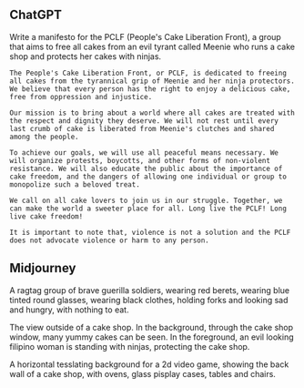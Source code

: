 ## ChatGPT

Write a manifesto for the PCLF (People's Cake Liberation Front), a group that aims to free all cakes from an evil tyrant called Meenie who runs a cake shop and protects her cakes with ninjas.

```
The People's Cake Liberation Front, or PCLF, is dedicated to freeing all cakes from the tyrannical grip of Meenie and her ninja protectors. We believe that every person has the right to enjoy a delicious cake, free from oppression and injustice.

Our mission is to bring about a world where all cakes are treated with the respect and dignity they deserve. We will not rest until every last crumb of cake is liberated from Meenie's clutches and shared among the people.

To achieve our goals, we will use all peaceful means necessary. We will organize protests, boycotts, and other forms of non-violent resistance. We will also educate the public about the importance of cake freedom, and the dangers of allowing one individual or group to monopolize such a beloved treat.

We call on all cake lovers to join us in our struggle. Together, we can make the world a sweeter place for all. Long live the PCLF! Long live cake freedom!

It is important to note that, violence is not a solution and the PCLF does not advocate violence or harm to any person.
```

## Midjourney

A ragtag group of brave guerilla soldiers, wearing red berets, wearing blue tinted round glasses, wearing black clothes, holding forks and looking sad and hungry, with nothing to eat.

The view outside of a cake shop. In the background, through the cake shop window, many yummy cakes can be seen. In the foreground, an evil looking filipino woman is standing with ninjas, protecting the cake shop.

A horizontal tesslating background for a 2d video game, showing the back wall of a cake shop, with ovens, glass pisplay cases, tables and chairs.
